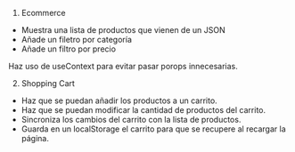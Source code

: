 1. Ecommerce

- Muestra una lista de productos que vienen de un JSON
- Añade un filetro por categoría
- Añade un filtro por precio

Haz uso de useContext para evitar pasar porops innecesarias.

2. Shopping Cart

- Haz que se puedan añadir los productos a un carrito.
- Haz que se puedan modificar la cantidad de productos del carrito.
- Sincroniza los cambios del carrito con la lista de productos.
- Guarda en un localStorage el carrito para que se recupere al recargar la página.
